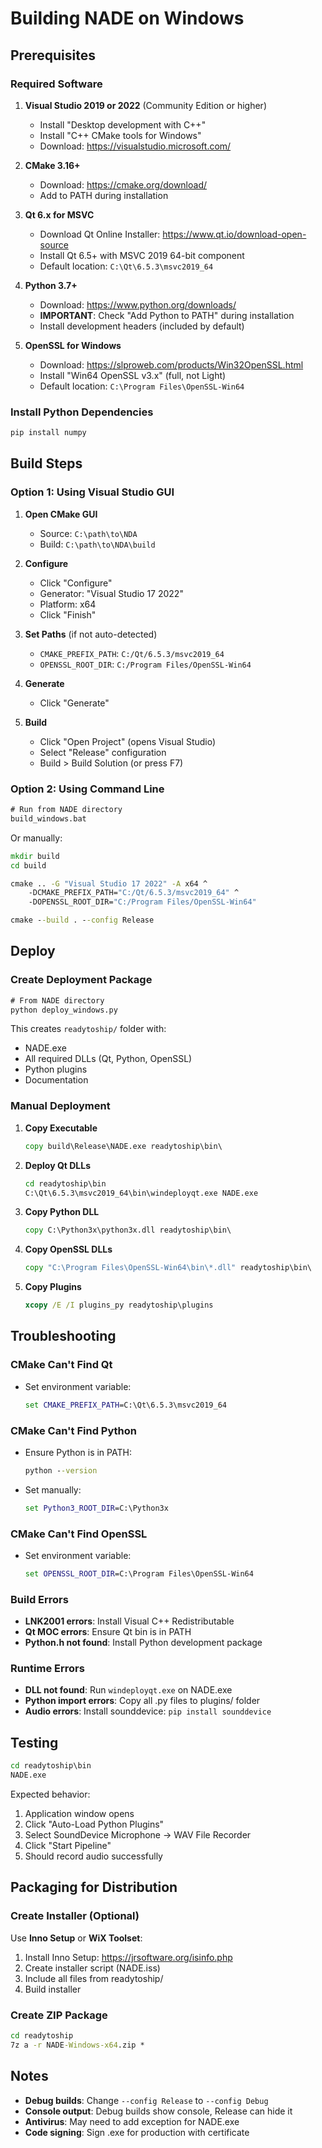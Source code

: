 # Building NADE on Windows

## Prerequisites

### Required Software

1. **Visual Studio 2019 or 2022** (Community Edition or higher)
   - Install "Desktop development with C++"
   - Install "C++ CMake tools for Windows"
   - Download: https://visualstudio.microsoft.com/

2. **CMake 3.16+**
   - Download: https://cmake.org/download/
   - Add to PATH during installation

3. **Qt 6.x for MSVC**
   - Download Qt Online Installer: https://www.qt.io/download-open-source
   - Install Qt 6.5+ with MSVC 2019 64-bit component
   - Default location: `C:\Qt\6.5.3\msvc2019_64`

4. **Python 3.7+**
   - Download: https://www.python.org/downloads/
   - **IMPORTANT**: Check "Add Python to PATH" during installation
   - Install development headers (included by default)

5. **OpenSSL for Windows**
   - Download: https://slproweb.com/products/Win32OpenSSL.html
   - Install "Win64 OpenSSL v3.x" (full, not Light)
   - Default location: `C:\Program Files\OpenSSL-Win64`

### Install Python Dependencies

```cmd
pip install numpy
```

## Build Steps

### Option 1: Using Visual Studio GUI

1. **Open CMake GUI**
   - Source: `C:\path\to\NDA`
   - Build: `C:\path\to\NDA\build`

2. **Configure**
   - Click "Configure"
   - Generator: "Visual Studio 17 2022"
   - Platform: x64
   - Click "Finish"

3. **Set Paths** (if not auto-detected)
   - `CMAKE_PREFIX_PATH`: `C:/Qt/6.5.3/msvc2019_64`
   - `OPENSSL_ROOT_DIR`: `C:/Program Files/OpenSSL-Win64`

4. **Generate**
   - Click "Generate"

5. **Build**
   - Click "Open Project" (opens Visual Studio)
   - Select "Release" configuration
   - Build > Build Solution (or press F7)

### Option 2: Using Command Line

```cmd
# Run from NADE directory
build_windows.bat
```

Or manually:

```cmd
mkdir build
cd build

cmake .. -G "Visual Studio 17 2022" -A x64 ^
    -DCMAKE_PREFIX_PATH="C:/Qt/6.5.3/msvc2019_64" ^
    -DOPENSSL_ROOT_DIR="C:/Program Files/OpenSSL-Win64"

cmake --build . --config Release
```

## Deploy

### Create Deployment Package

```cmd
# From NADE directory
python deploy_windows.py
```

This creates `readytoship/` folder with:
- NADE.exe
- All required DLLs (Qt, Python, OpenSSL)
- Python plugins
- Documentation

### Manual Deployment

1. **Copy Executable**
   ```cmd
   copy build\Release\NADE.exe readytoship\bin\
   ```

2. **Deploy Qt DLLs**
   ```cmd
   cd readytoship\bin
   C:\Qt\6.5.3\msvc2019_64\bin\windeployqt.exe NADE.exe
   ```

3. **Copy Python DLL**
   ```cmd
   copy C:\Python3x\python3x.dll readytoship\bin\
   ```

4. **Copy OpenSSL DLLs**
   ```cmd
   copy "C:\Program Files\OpenSSL-Win64\bin\*.dll" readytoship\bin\
   ```

5. **Copy Plugins**
   ```cmd
   xcopy /E /I plugins_py readytoship\plugins
   ```

## Troubleshooting

### CMake Can't Find Qt
- Set environment variable:
  ```cmd
  set CMAKE_PREFIX_PATH=C:\Qt\6.5.3\msvc2019_64
  ```

### CMake Can't Find Python
- Ensure Python is in PATH:
  ```cmd
  python --version
  ```
- Set manually:
  ```cmd
  set Python3_ROOT_DIR=C:\Python3x
  ```

### CMake Can't Find OpenSSL
- Set environment variable:
  ```cmd
  set OPENSSL_ROOT_DIR=C:\Program Files\OpenSSL-Win64
  ```

### Build Errors
- **LNK2001 errors**: Install Visual C++ Redistributable
- **Qt MOC errors**: Ensure Qt bin is in PATH
- **Python.h not found**: Install Python development package

### Runtime Errors
- **DLL not found**: Run `windeployqt.exe` on NADE.exe
- **Python import errors**: Copy all .py files to plugins/ folder
- **Audio errors**: Install sounddevice: `pip install sounddevice`

## Testing

```cmd
cd readytoship\bin
NADE.exe
```

Expected behavior:
1. Application window opens
2. Click "Auto-Load Python Plugins"
3. Select SoundDevice Microphone → WAV File Recorder
4. Click "Start Pipeline"
5. Should record audio successfully

## Packaging for Distribution

### Create Installer (Optional)

Use **Inno Setup** or **WiX Toolset**:

1. Install Inno Setup: https://jrsoftware.org/isinfo.php
2. Create installer script (NADE.iss)
3. Include all files from readytoship/
4. Build installer

### Create ZIP Package

```cmd
cd readytoship
7z a -r NADE-Windows-x64.zip *
```

## Notes

- **Debug builds**: Change `--config Release` to `--config Debug`
- **Console output**: Debug builds show console, Release can hide it
- **Antivirus**: May need to add exception for NADE.exe
- **Code signing**: Sign .exe for production with certificate
